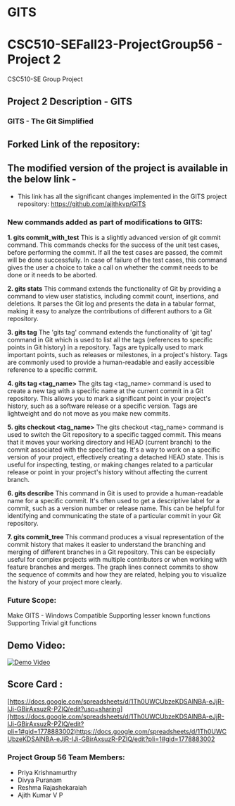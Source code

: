 
# GITS 
# CSC510-SEFall23-ProjectGroup56 - Project 2
CSC510-SE Group Project 

## Project 2 Description - GITS

### GITS - The Git Simplified

## Forked Link of the repository: 
## The modified version of the project is available in the below link -

- This link has all the significant changes implemented in the GITS project repository: https://github.com/ajithkvp/GITS

### New commands added as part of modifications to GITS:
**1. **gits commit_with_test****
This is a slightly advanced version of git commit command. This commands checks for the success of the unit test cases, before performing the commit. If all the test cases are passed, the commit will be done successfully. In case of failure of the test cases, this command gives the user a choice to take a call on whether the commit needs to be done or it needs to be aborted.

**2. **gits stats****
This command extends the functionality of Git by providing a command to view user statistics, including commit count, insertions, and deletions. It parses the Git log and presents the data in a tabular format, making it easy to analyze the contributions of different authors to a Git repository.

**3. gits tag**
The 'gits tag' command extends the functionality of 'git tag' command in Git which is used to list all the tags (references to specific points in Git history) in a repository. Tags are typically used to mark important points, such as releases or milestones, in a project's history. Tags are commonly used to provide a human-readable and easily accessible reference to a specific commit.

**4. gits tag <tag_name>**
The gits tag <tag_name> command is used to create a new tag with a specific name at the current commit in a Git repository. This allows you to mark a significant point in your project's history, such as a software release or a specific version. Tags are lightweight and do not move as you make new commits.

**5. gits checkout <tag_name>**
The gits checkout <tag_name> command is used to switch the Git repository to a specific tagged commit. This means that it moves your working directory and HEAD (current branch) to the commit associated with the specified tag. It's a way to work on a specific version of your project, effectively creating a detached HEAD state. This is useful for inspecting, testing, or making changes related to a particular release or point in your project's history without affecting the current branch.

**6. gits describe**
This command in Git is used to provide a human-readable name for a specific commit. It's often used to get a descriptive label for a commit, such as a version number or release name. This can be helpful for identifying and communicating the state of a particular commit in your Git repository.

**7. gits commit_tree**
This command produces a visual representation of the commit history that makes it easier to understand the branching and merging of different branches in a Git repository. This can be especially useful for complex projects with multiple contributors or when working with feature branches and merges. The graph lines connect commits to show the sequence of commits and how they are related, helping you to visualize the history of your project more clearly.


### Future Scope:
Make GITS - Windows Compatible
Supporting lesser known functions
Supporting Trivial git functions


## Demo Video:

[![Demo Video](https://img.youtube.com/vi/6jmpCAFXfuU/0.jpg)](https://www.youtube.com/watch?v=6jmpCAFXfuU)



## Score Card :

[https://docs.google.com/spreadsheets/d/1Th0UWCUbzeKDSAlNBA-eJjR-IJi-GBirAxsuzR-PZIQ/edit?usp=sharing](https://docs.google.com/spreadsheets/d/1Th0UWCUbzeKDSAlNBA-eJjR-IJi-GBirAxsuzR-PZIQ/edit?pli=1#gid=1778883002)https://docs.google.com/spreadsheets/d/1Th0UWCUbzeKDSAlNBA-eJjR-IJi-GBirAxsuzR-PZIQ/edit?pli=1#gid=1778883002

### Project Group 56 Team Members: 

* Priya Krishnamurthy
* Divya Puranam
* Reshma Rajashekaraiah
* Ajith Kumar V P

